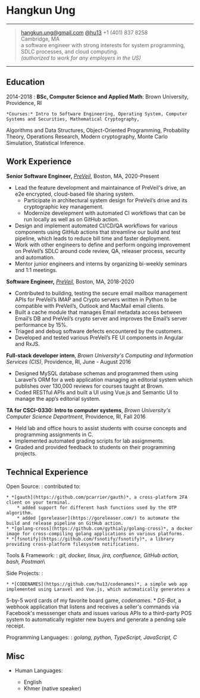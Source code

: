 Hangkun Ung
============

----

> <hangkun.ung@gmail.com> [@hu13](https://github.com/hu13) +1 (401) 837 8258\
> Cambridge, MA\
>  a software engineer with strong interests for system programming, SDLC processes, and cloud computing.\
> *(authorized to work for any employers in the US)*


----

Education
---------

2014-2018
:   **BSc, Computer Science and Applied Math**: Brown University, Providence, RI

    *Courses:* Intro to Software Engineering, Operating System, Computer Systems and Securities, Mathematical Cryptography,
Algorithms and Data Structures, Object-Oriented Programming, Probability Theory, Operations Research, Modern cryptography, Monte Carlo Simulation, Statistical Inference.

Work Experience
----------

**Senior Software Engineer,** *[PreVeil](https://www.preveil.com)*, Boston, MA, 2020-Present

* Lead the feature development and maintainance of PreVeil's drive, an e2e encrypted, cloud-based file sharing system.
    * Participate in architectural system design for PreVeil’s drive and its cryptographic key management.
    * Modernize develepment with automated CI workflows that can be run locally as well as on GitHub action.
* Design and implement automated CI/CD/QA workflows for various components using GitHub actions that streamline our build and test pipeline, which leads to reduce bill time and faster deployment.
* Work with other engineers to define and perform ongoing improvement on PreVeil’s SDLC around code review, QA, releaser process, security and automation.
* Mentor junior engineers and interns by organizing bi-weekly seminars and 1:1 meetings.

**Software Engineer,** *[PreVeil](https://www.preveil.com)*, Boston, MA, 2018-2020

* Contributed to building, testing the secure email mailbox management APIs for PreVeil’s IMAP and Crypto servers written in Python to be compatible with
PreVeil’s, Outlook and MacMail email clients.
* Built a cache module that manages Email metadata access between Email’s DB and PreVeil’s crypto server and improves the Email’s
server performance by 15%.
* Triaged and debug software defects encountered by the customers.
* Developed and tested various PreVeil’s FE UI components in Angular and RxJS.


**Full-stack developer intern**, *Brown University's Computing and Information Services (CIS)*, Providence, RI, June - August 2016
    
* Designed MySQL database schemas and programmed them using Laravel’s ORM for a web application managing an editorial system
which publishes over 130,000 reviews for courses taught at Brown. 
* Coded RESTful APIs and built a UI using Vue.js and Semantic UI to
manage the app’s editorial system.

**TA for CSCI-0330: Intro to computer systems**, *Brown University's Computer Science Department*, Providence, RI, Fall 2016

* Held lab and office hours to assist students with course concepts and programming assignments in C.
* Implemented automated grading scripts for lab assignments.
* Graded and provided feedback to students on their programming projects.

Technical Experience
--------------------

Open Source:
:   contributed to:

    * *[gauth](https://github.com/pcarrier/gauth)*, a cross-platform 2FA client on your terminal.
        * added support for different hash functions used by the OTP algorithm.
        * added [goreleaser](https://goreleaser.com/) to automate the build and release pipeline on GitHub action.
    * *[golang-cross](https://github.com/gythialy/golang-cross)*, a docker image for cross-compiling golang applications on various platforms.
    * *[fsnotify](https://github.com/fsnotify/fsnotify)*, a library providing cross-platform filesystem notifications.

Tools & Framework:
: *git, docker, linux, jira, confluence, GitHub action, bash, Postman*\

Side Projects:
:   

    * *[CODENAMES](https://github.com/hu13/codenames)*, a simple web app implemented using Laravel and Vue.js, which automatically generates a
5-by-5 word cards of my favorite board game, *codenames*.
    * *DS-Bot*, a webhook application that listens and receives a seller's commands via Facebook's messsenger chats and issues various APIs to a third-party POS system
to automatically register new buyers and generate a pending sale receipt.

Programming Languages:
: *golang, python, TypeScript, JavaScript, C*

Misc
----------------------------------------

* Human Languages:

     * English
     * Khmer (native speaker)
